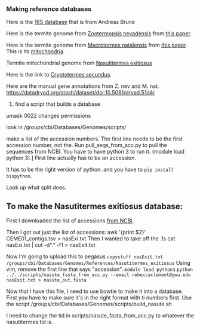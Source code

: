### Making reference databases

Here is the [16S database](http://www.termites.de/databases/DictDb/) that is from Andreas Brune

Here is the termite genome from [Zootermopsis nevadensis](https://www.ncbi.nlm.nih.gov/nuccore/AUST00000000) from [this paper](https://www.nature.com/articles/ncomms4636).

Here is the termite genome from [Macrotermes natalensis](https://www.ncbi.nlm.nih.gov/sra?term=SRA069856) from [this paper](https://www.ncbi.nlm.nih.gov/pmc/articles/PMC4209977/#d35e678). This is its [mitochondria](https://www.ncbi.nlm.nih.gov/nuccore/NC_025522).

Termite mitochondrial genome from [Nasutitermes exitiosus](https://www.ncbi.nlm.nih.gov/Traces/wgs/CEME01?display=contigs)

Here is the link to [Cryptotermes secundus](https://www.ncbi.nlm.nih.gov/bioproject/PRJNA381866).

Here are the manual gene annotations from Z. nev and M. nat. https://datadryad.org/stash/dataset/doi:10.5061/dryad.51d4r

1) find a script that builds a database

umask 0022 changes permissions

look in /groups/cbi/Databases/Genomes/scripts/

make a list of the accession numbers. The first line needs to be the first accession number, not the. Run pull_seqs_from_acc.py to pull the sequences from NCBI. You have to have python 3 to run it. (module load python 3).] First line actually has to be an accession. 

It has to be the right version of python. and you have to `pip install biopython`. 

Look up what split does. 


## To make the Nasutitermes exitiosus database:
First I downloaded the list of accessions [from NCBI](https://www.ncbi.nlm.nih.gov/Traces/wgs/CEME01?display=contigs).

Then I got out just the list of accessions:
awk '{print $2}' CEME01_contigs.tsv > nasExi.txt
Then I wanted to take off the .1s
cat nasExi.txt | cut -d"." -f1 > nasExit.txt

Now I'm going to upload this to pegasus
`copystuff nasExit.txt /groups/cbi/Databases/Genomes/References/Nasutitermes_exitiosus`
Using vim, remove the first line that says "accession".
`module load python3`
`python ../../scripts/nasute_fasta_from_acc.py --email rebeccaclement@gwu.edu nasExit.txt > nasute_out.fasta`

Now that I have this file, I need to use bowtie to make it into a database. First you have to make sure it's in the right format with ti numbers first. 
Use the script /groups/cbi/Databases/Genomes/scripts/build_nasute.sh

I need to change the tid in scripts/nasute_fasta_from_acc.py to whatever the nasutitermes tid is. 

